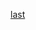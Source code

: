 

[last](https://www.bilibili.com/video/BV1cb4y1o7zz/?spm_id_from=333.337.search-card.all.click&vd_source=e38cd951f2ee7bda48ec574f4e9ba363)